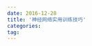 ```yaml
---
date: 2016-12-28
title: '神经网络实用训练技巧'
categories: 
tag: 
---
```

<script language="javascript" type="text/javascript">
window.location.href = "https://www.zybuluo.com/ShawnNg/note/613499"
</script>
